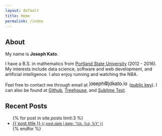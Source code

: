```yaml
---
layout: default
title: Home
permalink: /index
---
```


## About

My name is **Joseph Kato**.

I have a B.S. in mathematics from <a href="https://www.pdx.edu">Portland State University</a> (2012 - 2016). My interests include data science, software and web development, and artificial intelligence. I also enjoy running and watching the NBA.

Feel free to contact me through email at <img class="inline-img" src="img/inline-em.png"> ([public key](https://keybase.io/jdkato/key.asc)). I can also be found at <a href="https://github.com/jdkato">Github</a>, <a href="https://teamtreehouse.com/josephkato">Treehouse</a>, and <a href="https://forum.sublimetext.com/users/jdkato/activity">Sublime Text</a>.

## Recent Posts

<ul>
{% for post in site.posts limit:3 %}
<li>
<a href="{{ post.url }}">{{ post.title }} 
  <small>
    <i class="fa fa-calendar"></i>
    {{ post.date | date: '%b. %d, %Y' }}
  </small>
</a>
</li>
{% endfor %}
</ul>

